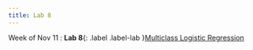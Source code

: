 ```yaml
---
title: Lab 8
---
```


Week of Nov 11
: **Lab 8**{: .label .label-lab }[Multiclass Logistic Regression](../labs/lab8)
